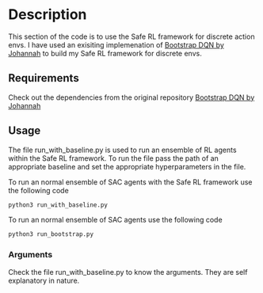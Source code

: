 # Description
This section of the code is to use the Safe RL framework for discrete action envs. I have used an exisiting implemenation of [Bootstrap DQN by Johannah](https://github.com/johannah/bootstrap_dqn) to build my Safe RL framework for discrete envs. 

## Requirements
Check out the dependencies from the original repository [Bootstrap DQN by Johannah](https://github.com/johannah/bootstrap_dqn)

## Usage
The file run_with_baseline.py is used to run an ensemble of RL agents within the Safe RL framework. To run the file pass the path of an appropriate baseline and set the appropriate hyperparameters in the file.

To run an normal ensemble of SAC agents with the Safe RL framework use the following code
```bash
python3 run_with_baseline.py
```
To run an normal ensemble of SAC agents use the following code
```bash
python3 run_bootstrap.py
```
### Arguments
Check the file run_with_baseline.py to know the arguments. They are self explanatory in nature.
